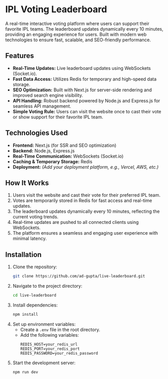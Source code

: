 # IPL Voting Leaderboard

A real-time interactive voting platform where users can support their favorite IPL teams. The leaderboard updates dynamically every 10 minutes, providing an engaging experience for users. Built with modern web technologies to ensure fast, scalable, and SEO-friendly performance.

## Features
- **Real-Time Updates:** Live leaderboard updates using WebSockets (Socket.io).
- **Fast Data Access:** Utilizes Redis for temporary and high-speed data storage.
- **SEO Optimization:** Built with Next.js for server-side rendering and improved search engine visibility.
- **API Handling:** Robust backend powered by Node.js and Express.js for seamless API management.
- **Simple Voting Rule:** Users can visit the website once to cast their vote or show support for their favorite IPL team.

## Technologies Used
- **Frontend:** Next.js (for SSR and SEO optimization)
- **Backend:** Node.js, Express.js
- **Real-Time Communication:** WebSockets (Socket.io)
- **Caching & Temporary Storage:** Redis
- **Deployment:** *(Add your deployment platform, e.g., Vercel, AWS, etc.)*

## How It Works
1. Users visit the website and cast their vote for their preferred IPL team.
2. Votes are temporarily stored in Redis for fast access and real-time updates.
3. The leaderboard updates dynamically every 10 minutes, reflecting the current voting trends.
4. Real-time updates are pushed to all connected clients using WebSockets.
5. The platform ensures a seamless and engaging user experience with minimal latency.

## Installation
1. Clone the repository:
    ```bash
    git clone https://github.com/ad-gupta/live-leaderboard.git
    ```
2. Navigate to the project directory:
    ```bash
    cd live-leaderboard
    ```
3. Install dependencies:
    ```bash
    npm install
    ```
4. Set up environment variables:
    - Create a `.env` file in the root directory.
    - Add the following variables:
        ```plaintext
        REDIS_HOST=your_redis_url
        REDIS_PORT=your_redis_port
        REDIS_PASSWORD=your_redis_password
        ```
5. Start the development server:
    ```bash
    npm run dev
    ```

